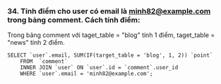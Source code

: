 ### 34. Tính điểm cho user có email là minh82@example.com trong bảng comment. Cách tính điểm:
 Trong bảng comment với taget_table = "blog" tính 1 điểm, taget_table = "news" tính 2 điểm.
```mysql
SELECT `user`.email, SUM(IF(target_table = 'blog', 1, 2)) `point` 
	FROM  `comment`
	INNER JOIN `user` ON `user`.id = `comment`.user_id
    WHERE `user`.email = 'minh82@example.com';  
```

